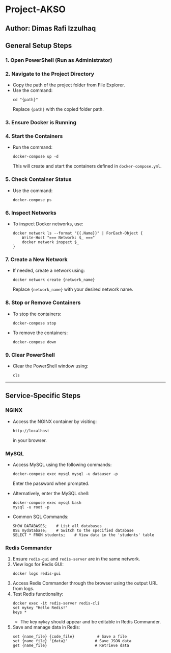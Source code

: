 # Project-AKSO
## Author: Dimas Rafi Izzulhaq

## General Setup Steps

### 1. Open PowerShell (Run as Administrator)

### 2. Navigate to the Project Directory
- Copy the path of the project folder from File Explorer.
- Use the command:
  ```
  cd "{path}"
  ```
  Replace `{path}` with the copied folder path.

### 3. Ensure Docker is Running

### 4. Start the Containers
- Run the command:
  ```
  docker-compose up -d
  ```
  This will create and start the containers defined in `docker-compose.yml`.

### 5. Check Container Status
- Use the command:
  ```
  docker-compose ps
  ```

### 6. Inspect Networks
- To inspect Docker networks, use:
  ```
  docker network ls --format "{{.Name}}" | ForEach-Object {
      Write-Host "=== Network: $_ ==="
      docker network inspect $_
  }
  ```

### 7. Create a New Network
- If needed, create a network using:
  ```
  docker network create {network_name}
  ```
  Replace `{network_name}` with your desired network name.

### 8. Stop or Remove Containers
- To stop the containers:
  ```
  docker-compose stop
  ```
- To remove the containers:
  ```
  docker-compose down
  ```

### 9. Clear PowerShell
- Clear the PowerShell window using:
  ```
  cls
  ```

---

## Service-Specific Steps

### NGINX
- Access the NGINX container by visiting:
  ```
  http://localhost
  ```
  in your browser.

### MySQL
- Access MySQL using the following commands:
  ```
  docker-compose exec mysql mysql -u datauser -p
  ```
  Enter the password when prompted.

- Alternatively, enter the MySQL shell:
  ```
  docker-compose exec mysql bash
  mysql -u root -p
  ```

- Common SQL Commands:
  ```
  SHOW DATABASES;    # List all databases
  USE mydatabase;    # Switch to the specified database
  SELECT * FROM students;    # View data in the 'students' table
  ```

### Redis Commander
1. Ensure `redis-gui` and `redis-server` are in the same network.
2. View logs for Redis GUI:
   ```
   docker logs redis-gui
   ```
3. Access Redis Commander through the browser using the output URL from logs.
4. Test Redis functionality:
   ```
   docker exec -it redis-server redis-cli
   set mykey "Hello Redis!"
   keys *
   ```
   - The key `mykey` should appear and be editable in Redis Commander.
5. Save and manage data in Redis:
   ```
   set {name_file} {code_file}          # Save a file
   set {name_file} '{data}'            # Save JSON data
   get {name_file}                     # Retrieve data
   ```